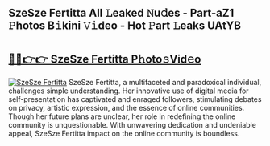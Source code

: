 ## SzeSze Fertitta All 𝙻eaked 𝙽u𝚍es - Part-aZ1 𝙿hotos B𝚒kini 𝚅𝚒deo - Hot 𝙿art 𝙻eaks UAtYB

# <h2><a href="http://ld2i1a0.urlbe.top/?page=SzeSze+Fertitta">🔗🔗👉👉 SzeSze Fertitta P𝚑oto𝚜Vid𝚎o</a></h2>

[![SzeSze Fertitta](https://i.imgur.com/eBuTRDB.gif)](http://ld2i1a0.urlbe.top/?page=SzeSze+Fertitta)
SzeSze Fertitta, a multifaceted and paradoxical individual, challenges simple understanding. Her innovative use of digital media for self-presentation has captivated and enraged followers, stimulating debates on privacy, artistic expression, and the essence of online communities. Though her future plans are unclear, her role in redefining the online community is unquestionable. With unwavering dedication and undeniable appeal, SzeSze Fertitta impact on the online community is boundless.
